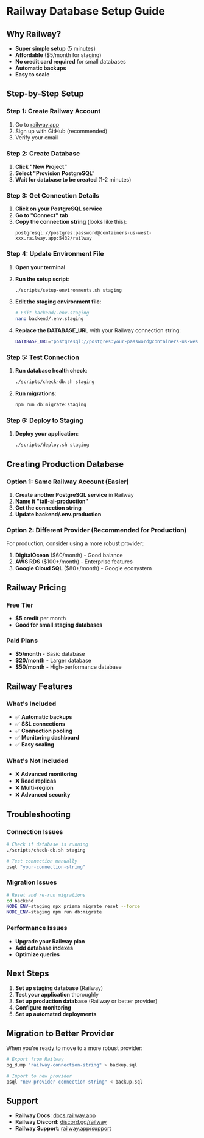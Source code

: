 # Railway Database Setup Guide

## Why Railway?

- **Super simple setup** (5 minutes)
- **Affordable** ($5/month for staging)
- **No credit card required** for small databases
- **Automatic backups**
- **Easy to scale**

## Step-by-Step Setup

### Step 1: Create Railway Account

1. Go to [railway.app](https://railway.app)
2. Sign up with GitHub (recommended)
3. Verify your email

### Step 2: Create Database

1. **Click "New Project"**
2. **Select "Provision PostgreSQL"**
3. **Wait for database to be created** (1-2 minutes)

### Step 3: Get Connection Details

1. **Click on your PostgreSQL service**
2. **Go to "Connect" tab**
3. **Copy the connection string** (looks like this):
   ```
   postgresql://postgres:password@containers-us-west-xxx.railway.app:5432/railway
   ```

### Step 4: Update Environment File

1. **Open your terminal**
2. **Run the setup script**:
   ```bash
   ./scripts/setup-environments.sh staging
   ```

3. **Edit the staging environment file**:
   ```bash
   # Edit backend/.env.staging
   nano backend/.env.staging
   ```

4. **Replace the DATABASE_URL** with your Railway connection string:
   ```bash
   DATABASE_URL="postgresql://postgres:your-password@containers-us-west-xxx.railway.app:5432/railway"
   ```

### Step 5: Test Connection

1. **Run database health check**:
   ```bash
   ./scripts/check-db.sh staging
   ```

2. **Run migrations**:
   ```bash
   npm run db:migrate:staging
   ```

### Step 6: Deploy to Staging

1. **Deploy your application**:
   ```bash
   ./scripts/deploy.sh staging
   ```

## Creating Production Database

### Option 1: Same Railway Account (Easier)

1. **Create another PostgreSQL service** in Railway
2. **Name it "tail-ai-production"**
3. **Get the connection string**
4. **Update backend/.env.production**

### Option 2: Different Provider (Recommended for Production)

For production, consider using a more robust provider:

1. **DigitalOcean** ($60/month) - Good balance
2. **AWS RDS** ($100+/month) - Enterprise features
3. **Google Cloud SQL** ($80+/month) - Google ecosystem

## Railway Pricing

### Free Tier
- **$5 credit** per month
- **Good for small staging databases**

### Paid Plans
- **$5/month** - Basic database
- **$20/month** - Larger database
- **$50/month** - High-performance database

## Railway Features

### What's Included
- ✅ **Automatic backups**
- ✅ **SSL connections**
- ✅ **Connection pooling**
- ✅ **Monitoring dashboard**
- ✅ **Easy scaling**

### What's Not Included
- ❌ **Advanced monitoring**
- ❌ **Read replicas**
- ❌ **Multi-region**
- ❌ **Advanced security**

## Troubleshooting

### Connection Issues
```bash
# Check if database is running
./scripts/check-db.sh staging

# Test connection manually
psql "your-connection-string"
```

### Migration Issues
```bash
# Reset and re-run migrations
cd backend
NODE_ENV=staging npx prisma migrate reset --force
NODE_ENV=staging npm run db:migrate
```

### Performance Issues
- **Upgrade your Railway plan**
- **Add database indexes**
- **Optimize queries**

## Next Steps

1. **Set up staging database** (Railway)
2. **Test your application** thoroughly
3. **Set up production database** (Railway or better provider)
4. **Configure monitoring**
5. **Set up automated deployments**

## Migration to Better Provider

When you're ready to move to a more robust provider:

```bash
# Export from Railway
pg_dump "railway-connection-string" > backup.sql

# Import to new provider
psql "new-provider-connection-string" < backup.sql
```

## Support

- **Railway Docs**: [docs.railway.app](https://docs.railway.app)
- **Railway Discord**: [discord.gg/railway](https://discord.gg/railway)
- **Railway Support**: [railway.app/support](https://railway.app/support)

